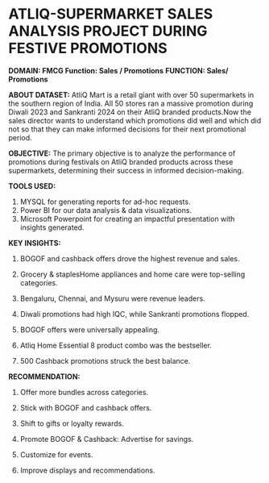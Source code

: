 # ATLIQ-SUPERMARKET SALES ANALYSIS PROJECT DURING FESTIVE PROMOTIONS
**DOMAIN: FMCG Function: Sales / Promotions**
**FUNCTION: Sales/ Promotions**

**ABOUT DATASET:** AtliQ Mart is a retail giant with over 50 supermarkets in the southern region of India. All 50 stores ran a massive promotion during Diwali 2023 and Sankranti 2024 on their AtliQ branded products.Now the sales director wants to understand which promotions did well and which did not so that they can make informed decisions for their next promotional period.

**OBJECTIVE:** The primary objective is to analyze the performance of promotions during festivals on AtliQ branded products across these supermarkets, determining their success in informed decision-making.

**TOOLS USED:** 
1. MYSQL for generating reports for ad-hoc requests.
2. Power BI for our data analysis & data visualizations.
3. Microsoft Powerpoint for creating an impactful presentation with insights generated.
 

**KEY INSIGHTS:**
1. BOGOF and cashback offers drove the highest revenue and sales.

2. Grocery & staplesHome appliances and home care were top-selling categories.

3. Bengaluru, Chennai, and Mysuru were revenue leaders.

4. Diwali promotions had high IQC, while Sankranti promotions flopped.

5. BOGOF offers were universally appealing.

6. Atliq Home Essential 8 product combo was the bestseller.

7. 500 Cashback promotions struck the best balance.


**RECOMMENDATION:**

1. Offer more bundles across categories.

2. Stick with BOGOF and cashback offers.

3. Shift to gifts or loyalty rewards.

4. Promote BOGOF & Cashback: Advertise for savings.

5. Customize for events.

6. Improve displays and recommendations.










